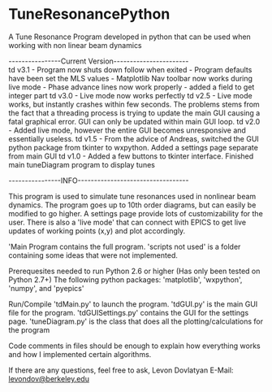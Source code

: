TuneResonancePython
===================

A Tune Resonance Program developed in python that can be used when working with non linear beam dynamics

----------------Current Version----------------------- <BR>
td v3.1 - Program now shuts down follow when exited
        - Program defaults have been set the MLS values
        - Matplotlib Nav toolbar now works during live mode
        - Phase advance lines now work properly
        - added a field to get integer part
td v3.0 - Live mode now works perfectly
td v2.5 - Live mode works, but instantly crashes within few seconds. The problems stems from the fact that a threading process is trying to update the main GUI causing a fatal graphical error. GUI can only be updated within main GUI loop. 
td v2.0 - Added live mode, however the entire GUI becomes unresponsive and essentially useless. 
td v1.5 - From the advice of Andreas, switched the GUI python package from tkinter to wxpython. Added a settings page separate from main GUI 
td v1.0 - Added a few buttons to tkinter interface. Finished main tuneDiagram program to display tunes

----------------INFO---------------------------------- <BR>

This program is used to simulate tune resonances used in nonlinear beam dynamics. The program goes up to 10th order diagrams, but can easily be modified to go higher. A settings page provide lots of customizability for the user. There is also a 'live mode' that can connect with EPICS to get live updates of working points (x,y) and plot accordingly.

'Main Program contains the full program. 'scripts not used' is a folder containing some ideas that were not implemented.

Prerequesites needed to run Python 2.6 or higher (Has only been tested on Python 2.7+) The following python packages: 'matplotlib', 'wxpython', 'numpy', and 'pyepics'

Run/Compile 'tdMain.py' to launch the program. 'tdGUI.py' is the main GUI file for the program. 'tdGUISettings.py' contains the GUI for the settings page. 'tuneDiagram.py' is the class that does all the plotting/calculations for the program

Code comments in files should be enough to explain how everything works and how I implemented certain algorithms.

If there are any questions, feel free to ask, Levon Dovlatyan E-Mail: levondov@berkeley.edu

